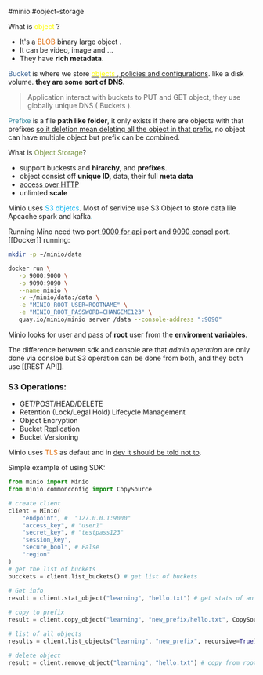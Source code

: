 #minio #object-storage 

What is <font color="#ffff00">object</font> ?
- It's a <font color="#e36c09">BLOB</font> binary large object .
- It can be video, image and ... 
- They have **rich metadata**.

<font color="#366092">Bucket</font> is where we store <u><font color="#ffff00">objects</font> , policies and configurations</u>.
like a disk volume. **they are some sort of DNS.**

> Application interact with buckets to PUT and GET object, they use globally unique DNS ( Buckets ).

<font color="#31859b">Prefixe</font> is a file **path like folder**, it only exists if there are objects with that prefixes <u>so it deletion mean deleting all the object in that prefix</u>, no object can have multiple object but prefix can be combined.
 
What is<font color="#76923c"> Object Storage</font>?
- support buckests and **hirarchy**, and **prefixes**.
- object consist off **unique ID,** data, their full **meta data** 
- <u>access over HTTP</u>
- unlimted **scale** 
 
Minio uses <font color="#00b0f0">S3 objetcs</font>.
Most of serivice use S3 Object to store data lile Apcache spark and kafka<font color="#00b0f0">.</font>

Running Mino need two port<u> 9000 for  api</u> port and <u>9090 consol</u> port.
[[Docker]] running:
```bash
mkdir -p ~/minio/data

docker run \
   -p 9000:9000 \
   -p 9090:9090 \
   --name minio \
   -v ~/minio/data:/data \
   -e "MINIO_ROOT_USER=ROOTNAME" \
   -e "MINIO_ROOT_PASSWORD=CHANGEME123" \
   quay.io/minio/minio server /data --console-address ":9090"
```

Minio looks for user and pass of **root** user from the **enviroment variables**.

The difference between sdk and console are that *admin operation* are only done via consloe but S3 operation can be done from both, and they both use [[REST API]].

### S3 Operations:
- GET/POST/HEAD/DELETE
- Retention (Lock/Legal Hold) Lifecycle Management
- Object Encryption
- Bucket Replication
- Bucket Versioning

Minio uses <font color="#e36c09">TLS</font> as defaut and in <u>dev it should be told not to</u>.

Simple example of using SDK:
```python
from minio import Minio
from minio.commonconfig import CopySource

# create client
client = MInio(
    "endpoint", #  "127.0.0.1:9000"
    "access_key", # "user1"
    "secret_key", # "testpass123"
    "session_key",
    "secure_bool", # False
    "region"
)
# get the list of buckets
bucckets = client.list_buckets() # get list of buckets
  
# Get info
result = client.stat_object("learning", "hello.txt") # get stats of an object

# copy to prefix
result = client.copy_object("learning", "new_prefix/hello.txt", CopySource("learning", "hello.txt")) # copy from root to the prefix

# list of all objects
results = client.list_objects("learning", "new_prefix", recursive=True) # source is the prefix

# delete object
result = client.remove_object("learning", "hello.txt") # copy from root to the prefix
```